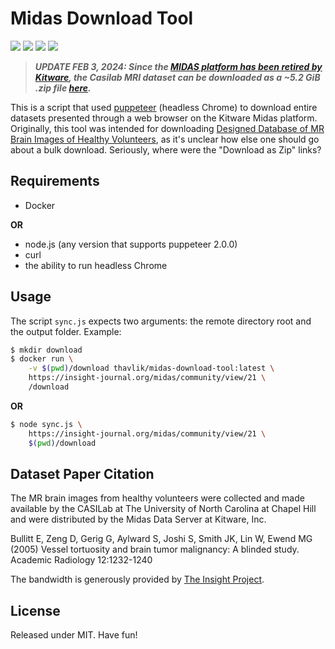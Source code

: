 # Midas Download Tool
[<img src="https://img.shields.io/badge/maintenance%20status-as%20is-yellow">](https://github.com/thavlik/t4vd)
[<img src="https://img.shields.io/badge/Language-javascript-lightblue.svg">](https://nodejs.org/en)
[<img src="https://img.shields.io/badge/License-Apache_2.0-orange.svg">](./LICENSE)
[<img src="https://img.shields.io/badge/License-MIT-lightblue.svg">](./LICENSE-MIT)

> ***UPDATE FEB 3, 2024: Since the [MIDAS platform has been retired by Kitware](https://discourse.slicer.org/t/retiring-midas-kitware-com-data-repository/), the Casilab MRI dataset can be downloaded as a ~5.2 GiB .zip file [here](https://casilab-brain-mri.nyc3.digitaloceanspaces.com/casilab-brain-mri-release.zip).***

This is a script that used [puppeteer](https://github.com/puppeteer/puppeteer) (headless Chrome) to download entire datasets presented through a web browser on the Kitware Midas platform. Originally, this tool was intended for downloading [Designed Database of MR Brain Images of Healthy Volunteers](https://www.insight-journal.org/midas/community/view/21), as it's unclear how else one should go about a bulk download. Seriously, where were the "Download as Zip" links?

## Requirements
- Docker

**OR**

- node.js (any version that supports puppeteer 2.0.0)
- curl
- the ability to run headless Chrome

## Usage
The script `sync.js` expects two arguments: the remote directory root and the output folder. Example:

```bash
$ mkdir download
$ docker run \
    -v $(pwd)/download thavlik/midas-download-tool:latest \
    https://insight-journal.org/midas/community/view/21 \
    /download
```

**OR**

```bash
$ node sync.js \
    https://insight-journal.org/midas/community/view/21 \
    $(pwd)/download
```

## Dataset Paper Citation
The MR brain images from healthy volunteers were collected and made available by the CASILab at The University of North Carolina at Chapel Hill and were distributed by the Midas Data Server at Kitware, Inc.

Bullitt E, Zeng D, Gerig G, Aylward S, Joshi S, Smith JK, Lin W, Ewend MG (2005) Vessel tortuosity and brain tumor malignancy: A blinded study. Academic Radiology 12:1232-1240

The bandwidth is generously provided by [The Insight Project](https://www.insight-journal.org/).

## License
Released under MIT. Have fun!
